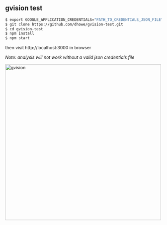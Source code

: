 ## gvision test

```sh
$ export GOOGLE_APPLICATION_CREDENTIALS="PATH_TO_CREDENTIALS_JSON_FILE" 
$ git clone https://github.com/dhowe/gvision-test.git
$ cd gvision-test
$ npm install
$ npm start
```

then visit http://localhost:3000 in browser

<em>Note: analysis will not work without a valid json credentials file</em>



<img width="501" alt="gvision" src="https://user-images.githubusercontent.com/737638/150725718-db70ff7e-2b34-4ad7-be7b-4e8cc869769b.png">



